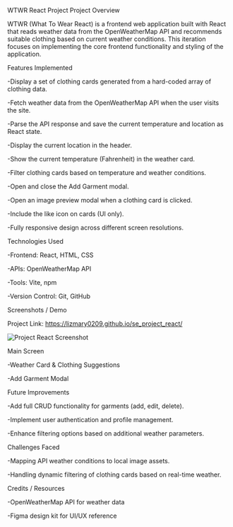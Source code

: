 WTWR React Project
Project Overview

WTWR (What To Wear React) is a frontend web application built with React that reads weather data from the OpenWeatherMap API and recommends suitable clothing based on current weather conditions. This iteration focuses on implementing the core frontend functionality and styling of the application.

Features Implemented

-Display a set of clothing cards generated from a hard-coded array of clothing data.

-Fetch weather data from the OpenWeatherMap API when the user visits the site.

-Parse the API response and save the current temperature and location as React state.

-Display the current location in the header.

-Show the current temperature (Fahrenheit) in the weather card.

-Filter clothing cards based on temperature and weather conditions.

-Open and close the Add Garment modal.

-Open an image preview modal when a clothing card is clicked.

-Include the like icon on cards (UI only).

-Fully responsive design across different screen resolutions.

Technologies Used

-Frontend: React, HTML, CSS

-APIs: OpenWeatherMap API

-Tools: Vite, npm

-Version Control: Git, GitHub

Screenshots / Demo

Project Link: https://lizmary0209.github.io/se_project_react/

![Project React Screenshot](image.png)

Main Screen

-Weather Card & Clothing Suggestions

-Add Garment Modal

Future Improvements

-Add full CRUD functionality for garments (add, edit, delete).

-Implement user authentication and profile management.

-Enhance filtering options based on additional weather parameters.

Challenges Faced

-Mapping API weather conditions to local image assets.

-Handling dynamic filtering of clothing cards based on real-time weather.

Credits / Resources

-OpenWeatherMap API for weather data

-Figma design kit for UI/UX reference
